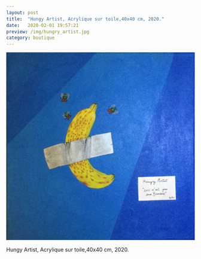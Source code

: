```yaml
---
layout: post
title:  "Hungy Artist, Acrylique sur toile,40x40 cm, 2020."
date:   2020-02-01 19:57:21
preview: /img/hungry_artist.jpg
category: boutique
---
```


![Picture 1](/img/hungry_artist.jpg) 


Hungy Artist, Acrylique sur toile,40x40 cm, 2020.


<div id="paypal-button-container"></div>

<script>
    //paypal.Buttons().render('#paypal-button-container');
    
  paypal.Buttons({
    createOrder: function(data, actions) {
      // This function sets up the details of the transaction, including the amount and line item details.
      return actions.order.create({
        purchase_units: [{
          amount: {
            value: '75'
          }
        }]
      });
    },
    onApprove: function(data, actions) {
      // This function captures the funds from the transaction.
      return actions.order.capture().then(function(details) {
        // This function shows a transaction success message to your buyer.
        alert('Transaction completed by ' + details.payer.name.given_name);
      });
    }
  }).render('#paypal-button-container');
</script>


